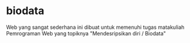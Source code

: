 biodata
=======

Web yang sangat sederhana ini dibuat untuk memenuhi tugas matakuliah Pemrograman Web yang topiknya "Mendesripsikan diri / Biodata"